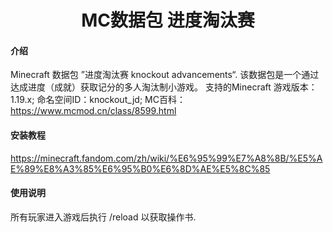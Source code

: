 <p align="center"><span style="background-image:url(https://patchwiki.biligame.com/images/mc/5/5e/i593bjhunaazt65nboy7dlrzdoe8mhb.png?format=original);background-position:-0px -144px;height:48px;width:84px"></span>
<h1 align="center">MC数据包 进度淘汰赛  <br>

#### 介绍
Minecraft 数据包 ”进度淘汰赛 knockout advancements“.
该数据包是一个通过达成进度（成就）获取记分的多人淘汰制小游戏。
支持的Minecraft 游戏版本：1.19.x;
命名空间ID：knockout_jd;
MC百科：https://www.mcmod.cn/class/8599.html

#### 安装教程

https://minecraft.fandom.com/zh/wiki/%E6%95%99%E7%A8%8B/%E5%AE%89%E8%A3%85%E6%95%B0%E6%8D%AE%E5%8C%85

#### 使用说明

所有玩家进入游戏后执行 /reload 以获取操作书.
